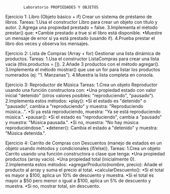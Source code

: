             Laboratorio PROPIEDADES Y OBJETOS
Ejercicio 1: Libro (Objeto básico + if)
Crear un sistema de préstamo de libros.
Tareas:
1.Usa el constructor Libro para crear un objeto con título y autor.
2.Agrega una propiedad prestado = false.
3.Implementa el método prestar() que:
•Cambie prestado a true si el libro está disponible.
•Muestre un mensaje de error si ya está prestado (usando if).
4.Prueba prestar el libro dos veces y observa los mensajes.

Ejercicio 2: Lista de Compras (Array + for)
Gestionar una lista dinámica de productos.
Tareas:
1.Usa el constructor ListaCompras para crear una lista vacía (this.productos = []).
2.Añade 3 productos con el método agregar().
3.Implementa el método mostrar() que use un for para listar los productos numerados (ej:
"1. Manzanas").
4.Muestra la lista completa en consola.

Ejercicio 3: Reproductor de Música
Tareas:
1.Crea un objeto Reproductor usando una función constructora con:
•Una propiedad estado con valor inicial "detenido" (otros valores
posibles: "reproduciendo", "pausado").
2.Implementa estos métodos:
•play():
•Si el estado es "detenido" o "pausado", cambia a "reproduciendo" y muestra: "Reproduciendo
música...".
•Si ya está reproduciendo, muestra: "Ya se está reproduciendo música.".
•pausar():
•Si el estado es "reproduciendo", cambia a "pausado" y muestra: "Música pausada.".
•Si no, muestra: "No hay música reproduciéndose.".
•detener(): Cambia el estado a "detenido" y muestra: "Música detenida.".

Ejercicio 4: Carrito de Compras con Descuentos (manejo de estados en un objeto 
usando métodos y condicionales (if/else)).
Tareas:
1.Crea un objeto Carrito usando una función constructora o clase que tenga:
•Una propiedad productos (array vacío).
•Una propiedad total (inicialmente 0).
2.Implementa estos métodos:
•agregarProducto(nombre, precio): Añade el producto al array y suma el precio al total.
•calcularDescuento():
•Si el total es mayor a $100, aplica un 10% de descuento y muestra.
•Si el total es mayor a $50 pero menor o igual a $100, aplica un 5% de descuento y muestra.
•Si no, mostrar total, sin descuento.
